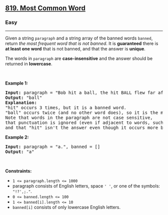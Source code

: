 <h2><a href="https://leetcode.com/problems/most-common-word/">819. Most Common Word</a></h2><h3>Easy</h3><hr><div style="user-select: auto;"><p style="user-select: auto;">Given a string <code style="user-select: auto;">paragraph</code> and a string array of the banned words <code style="user-select: auto;">banned</code>, return <em style="user-select: auto;">the most frequent word that is not banned</em>. It is <strong style="user-select: auto;">guaranteed</strong> there is <strong style="user-select: auto;">at least one word</strong> that is not banned, and that the answer is <strong style="user-select: auto;">unique</strong>.</p>

<p style="user-select: auto;">The words in <code style="user-select: auto;">paragraph</code> are <strong style="user-select: auto;">case-insensitive</strong> and the answer should be returned in <strong style="user-select: auto;">lowercase</strong>.</p>

<p style="user-select: auto;">&nbsp;</p>
<p style="user-select: auto;"><strong class="example" style="user-select: auto;">Example 1:</strong></p>

<pre style="user-select: auto;"><strong style="user-select: auto;">Input:</strong> paragraph = "Bob hit a ball, the hit BALL flew far after it was hit.", banned = ["hit"]
<strong style="user-select: auto;">Output:</strong> "ball"
<strong style="user-select: auto;">Explanation:</strong> 
"hit" occurs 3 times, but it is a banned word.
"ball" occurs twice (and no other word does), so it is the most frequent non-banned word in the paragraph. 
Note that words in the paragraph are not case sensitive,
that punctuation is ignored (even if adjacent to words, such as "ball,"), 
and that "hit" isn't the answer even though it occurs more because it is banned.
</pre>

<p style="user-select: auto;"><strong class="example" style="user-select: auto;">Example 2:</strong></p>

<pre style="user-select: auto;"><strong style="user-select: auto;">Input:</strong> paragraph = "a.", banned = []
<strong style="user-select: auto;">Output:</strong> "a"
</pre>

<p style="user-select: auto;">&nbsp;</p>
<p style="user-select: auto;"><strong style="user-select: auto;">Constraints:</strong></p>

<ul style="user-select: auto;">
	<li style="user-select: auto;"><code style="user-select: auto;">1 &lt;= paragraph.length &lt;= 1000</code></li>
	<li style="user-select: auto;">paragraph consists of English letters, space <code style="user-select: auto;">' '</code>, or one of the symbols: <code style="user-select: auto;">"!?',;."</code>.</li>
	<li style="user-select: auto;"><code style="user-select: auto;">0 &lt;= banned.length &lt;= 100</code></li>
	<li style="user-select: auto;"><code style="user-select: auto;">1 &lt;= banned[i].length &lt;= 10</code></li>
	<li style="user-select: auto;"><code style="user-select: auto;">banned[i]</code> consists of only lowercase English letters.</li>
</ul>
</div>